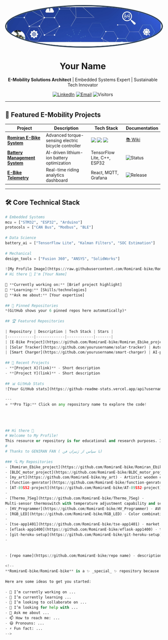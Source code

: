 <div align="center">
  <img src="https://raw.githubusercontent.com/RomiranE-bike/RomiranE-bike/main/profile.jpg" width="1800" style="border-radius: 50%; border: 4px solid #2E4053" alt="Romiran E-Bike Engineer"/>
  
  <h1>Your Name</h1>
  
  <p>
    <strong>E-Mobility Solutions Architect</strong> | Embedded Systems Expert | Sustainable Tech Innovator
  </p>
  
  [![LinkedIn](https://img.shields.io/badge/Connect-%230077B5?style=flat&logo=linkedin)](https://linkedin.com/in/yourprofile)
  [![Email](https://img.shields.io/badge/Contact-D14836?style=flat&logo=gmail)](mailto:your.email@example.com)
  ![Visitors](https://komarev.com/ghpvc/?username=RomiranE-bike&label=Profile%20Views&color=0E75B6)

</div>

---

## 🔋 Featured E-Mobility Projects

| Project | Description | Tech Stack | Documentation |
|---------|-------------|------------|---------------|
| **[Romiran E-Bike System](https://github.com/RomiranE-bike/Romiran_Ebike_project)** | Advanced torque-sensing electric bicycle controller | <img src="https://img.shields.io/badge/-Python-3776AB?logo=python" height="20"> <img src="https://img.shields.io/badge/-Arduino-00979D?logo=arduino" height="20"> <img src="https://img.shields.io/badge/-CAN%20Bus-000000?logo=can" height="20"> | [📚 Wiki](https://github.com/RomiranE-bike/Romiran_Ebike_project/wiki) |
| **[Battery Management System](https://github.com/RomiranE-bike/BMS)** | AI-driven lithium-ion battery optimization | TensorFlow Lite, C++, ESP32 | ![Status](https://img.shields.io/badge/Status-In%20Development-yellow) |
| **[E-Bike Telemetry](https://github.com/RomiranE-bike/Telemetry-Dashboard)** | Real-time riding analytics dashboard | React, MQTT, Grafana | ![Release](https://img.shields.io/github/v/release/RomiranE-bike/Telemetry-Dashboard) |

---

## 🛠️ Core Technical Stack

```python
# Embedded Systems
mcu = ["STM32", "ESP32", "Arduino"]
protocols = ["CAN Bus", "Modbus", "BLE"]

# Data Science
battery_ai = ["TensorFlow Lite", "Kalman Filters", "SOC Estimation"]

# Mechanical
design_tools = ["Fusion 360", "ANSYS", "SolidWorks"]

![My Profile Image](https://raw.githubusercontent.com/RomiranE-bike/RomiranE-bike/main/profile.jpg)
# Hi there 👋 I'm [Your Name]

🔭 **Currently working on:** [Brief project highlight]  
🌱 **Learning:** [Skills/technologies]  
💬 **Ask me about:** [Your expertise]  

## 📌 Pinned Repositories
*(GitHub shows your 6 pinned repos here automatically)*

## 🏆 Featured Repositories

| Repository | Description | Tech Stack | Stars |
|------------|-------------|------------|-------|
| [E-Bike Project](https://github.com/RomiranE-bike/Romiran_Ebike_project) | Next-gen electric bike control system | Python, Arduino, IoT | ![Stars](https://img.shields.io/github/stars/RomiranE-bike/Romiran_Ebike_project?style=flat) |
| [Solar Tracker](https://github.com/yourusername/solar-tracker) | Automated sunlight optimization system | Raspberry Pi, OpenCV | ![Stars](https://img.shields.io/github/stars/yourusername/solar-tracker?style=flat) |
| [Smart Charger](https://github.com/yourusername/smart-charger) | AI-powered battery management | TensorFlow, C++ | ![Stars](https://img.shields.io/github/stars/yourusername/smart-charger?style=flat) |

## 🔨 Recent Projects
- **[Project X](link)** - Short description  
- **[Project Y](link)** - Short description  

## 📊 GitHub Stats
![Your GitHub stats](https://github-readme-stats.vercel.app/api?username=yourusername&show_icons=true&theme=radical)

---
⭐ **Pro Tip:** Click on any repository name to explore the code!




## Hi there 👋
# Welcome to My Profile!
This resource or repository is for educational and research purposes. Its use is subject to permission.
# 
# Thanks to GENIRAN FAN ( با سپاس از ژنیران فن)

### 🔍 My Repositories 
- [Romiran_Ebike_project](https://github.com/RomiranE-bike/Romiran_Ebike_project) - The Romeiran electric scooter project is an ambitious personal idea that I am building and developing with the aim of producing and commercializing it. I own the ownership or rights to the name, logo, design, idea, and document. Any use of them is subject to obtaining permission.
- [BLDC_motor_project](https://github.com/RomiranE-bike/BLDC_motor_project) - Brushless DC motor operation and testing.
- [my_art](https://github.com/RomiranE-bike/my_art) - Artistic wooden creations for friends.
- [function-genrator](https://github.com/RomiranE-bike/function-genrator) - Ultrasonic wave generator with ATTiny26.  
- [AT-89S52-project](https://github.com/RomiranE-bike/AT-89S52-project) - Project to create ultrasonic waves with swing and pattern capabilities with AT89S52.
- 
- [Thermo_7Seg](https://github.com/RomiranE-bike/Thermo_7Seg) - 
Multi-sensor thermoswitch with temperature adjustment capability and seven-segment display.
- [HV_Programmer](https://github.com/RomiranE-bike/HV_Programmer) - AVR Resetter.
- [RGB_LED](https://github.com/RomiranE-bike/RGB_LED) - Color combination flasher.
- 
- [tse-app1401](https://github.com/RomiranE-bike/tse-app1401) - market data scraping and analysis.
- [eflask-app1400](https://github.com/RomiranE-bike/eflask-app1400) - this is a test for heroku and flask app deployment.
- [git-heroku-setup](https://github.com/RomiranE-bike/git-heroku-setup) - some tips for git and heroku-00-11-27
- 


- [repo name](https://github.com/RomiranE-bike/repo name) - description.
  
<!--
**RomiranE-bike/RomiranE-bike** is a ✨ _special_ ✨ repository because its `README.md` (this file) appears on your GitHub profile.

Here are some ideas to get you started:

- 🔭 I’m currently working on ...
- 🌱 I’m currently learning ...
- 👯 I’m looking to collaborate on ...
- 🤔 I’m looking for help with ...
- 💬 Ask me about ...
- 📫 How to reach me: ...
- 😄 Pronouns: ...
- ⚡ Fun fact: ...
-->
